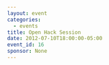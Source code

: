 ```yaml
---
layout: event
categories: 
  - events
title: Open Hack Session
date: 2012-07-10T18:00:00-05:00
event_id: 16
sponsor: None
---
```



